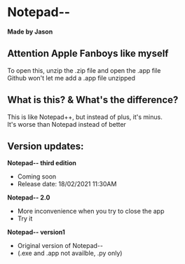 # Notepad--
**Made by Jason**

## Attention Apple Fanboys like myself
To open this, unzip the .zip file and open the .app file\
Github won't let me add a .app file unzipped

## What is this? & What's the difference?
This is like Notepad++, but instead of plus, it's minus.\
It's worse than Notepad instead of better

## Version updates:
**Notepad-- third edition**
- Coming soon
- Release date: 18/02/2021 11:30AM

**Notepad-- 2.0**
- More inconvenience when you try to close the app
- Try it

**Notepad-- version1**
- Original version of Notepad--
- (.exe and .app not availble, .py only)
